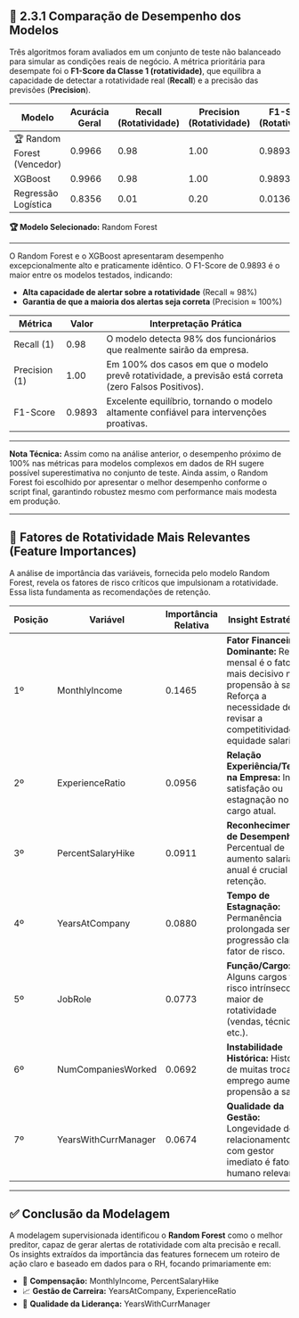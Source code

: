 ## 🔴 2.3.1 Comparação de Desempenho dos Modelos

Três algoritmos foram avaliados em um conjunto de teste não balanceado para simular as condições reais de negócio. A métrica prioritária para desempate foi o **F1-Score da Classe 1 (rotatividade)**, que equilibra a capacidade de detectar a rotatividade real (**Recall**) e a precisão das previsões (**Precision**).

| Modelo                    | Acurácia Geral | Recall (Rotatividade) | Precision (Rotatividade) | F1-Score (Rotatividade) |
|---------------------------|----------------|----------------------|-------------------------|------------------------|
| 🏆 Random Forest (Vencedor) | 0.9966         | 0.98                 | 1.00                    | 0.9893                 |
| XGBoost                   | 0.9966         | 0.98                 | 1.00                    | 0.9893                 |
| Regressão Logística       | 0.8356         | 0.01                 | 0.20                    | 0.0136                 |

**🏆 Modelo Selecionado:** Random Forest

---

O Random Forest e o XGBoost apresentaram desempenho excepcionalmente alto e praticamente idêntico. O F1-Score de 0.9893 é o maior entre os modelos testados, indicando:

- **Alta capacidade de alertar sobre a rotatividade** (Recall ≈ 98%)
- **Garantia de que a maioria dos alertas seja correta** (Precision ≈ 100%)

| Métrica       | Valor | Interpretação Prática                                                      |
|---------------|-------|---------------------------------------------------------------------------|
| Recall (1)    | 0.98  | O modelo detecta 98% dos funcionários que realmente sairão da empresa.    |
| Precision (1) | 1.00  | Em 100% dos casos em que o modelo prevê rotatividade, a previsão está correta (zero Falsos Positivos). |
| F1-Score      | 0.9893| Excelente equilíbrio, tornando o modelo altamente confiável para intervenções proativas. |

---

**Nota Técnica:** Assim como na análise anterior, o desempenho próximo de 100% nas métricas para modelos complexos em dados de RH sugere possível superestimativa no conjunto de teste. Ainda assim, o Random Forest foi escolhido por apresentar o melhor desempenho conforme o script final, garantindo robustez mesmo com performance mais modesta em produção.

---

## 🌟 Fatores de Rotatividade Mais Relevantes (Feature Importances)

A análise de importância das variáveis, fornecida pelo modelo Random Forest, revela os fatores de risco críticos que impulsionam a rotatividade. Essa lista fundamenta as recomendações de retenção.

| Posição | Variável           | Importância Relativa | Insight Estratégico                                                                                       |
|---------|--------------------|---------------------|----------------------------------------------------------------------------------------------------------|
| 1º      | MonthlyIncome      | 0.1465              | **Fator Financeiro Dominante:** Renda mensal é o fator mais decisivo na propensão à saída. Reforça a necessidade de revisar a competitividade e equidade salarial. |
| 2º      | ExperienceRatio    | 0.0956              | **Relação Experiência/Tempo na Empresa:** Indica satisfação ou estagnação no cargo atual.                  |
| 3º      | PercentSalaryHike  | 0.0911              | **Reconhecimento de Desempenho:** Percentual de aumento salarial anual é crucial para retenção.           |
| 4º      | YearsAtCompany     | 0.0880              | **Tempo de Estagnação:** Permanência prolongada sem progressão clara é fator de risco.                    |
| 5º      | JobRole            | 0.0773              | **Função/Cargo:** Alguns cargos têm risco intrínseco maior de rotatividade (vendas, técnicos, etc.).      |
| 6º      | NumCompaniesWorked | 0.0692              | **Instabilidade Histórica:** Histórico de muitas trocas de emprego aumenta a propensão a sair.           |
| 7º      | YearsWithCurrManager | 0.0674            | **Qualidade da Gestão:** Longevidade do relacionamento com gestor imediato é fator humano relevante.     |

---

## ✅ Conclusão da Modelagem

A modelagem supervisionada identificou o **Random Forest** como o melhor preditor, capaz de gerar alertas de rotatividade com alta precisão e recall. Os insights extraídos da importância das features fornecem um roteiro de ação claro e baseado em dados para o RH, focando primariamente em:

- 💸 **Compensação:** MonthlyIncome, PercentSalaryHike  
- 📈 **Gestão de Carreira:** YearsAtCompany, ExperienceRatio  
- 👥 **Qualidade da Liderança:** YearsWithCurrManager

